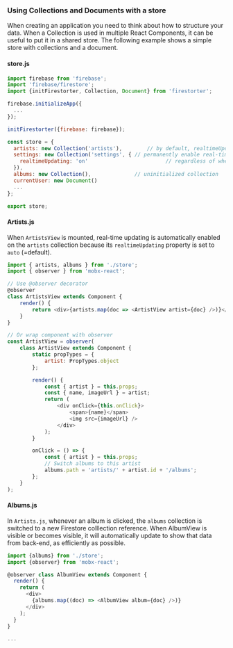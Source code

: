 ### Using Collections and Documents with a store

When creating an application you need to think about how
to structure your data. When a Collection is used in multiple
React Components, it can be useful to put it in a shared store. The
following example shows a simple store with collections and a
document.

#### store.js

```js
import firebase from 'firebase';
import 'firebase/firestore';
import {initFirestorter, Collection, Document} from 'firestorter';

firebase.initializeApp({
  ...
});

initFirestorter({firebase: firebase});

const store = {
  artists: new Collection('artists'),		 // by default, realtimeUpdating is set to `auto`
  settings: new Collection('settings', { // permanently enable real-time updating
  	realtimeUpdating: 'on'						   // regardless of whether the collection is being
  }), 																	 // used or rendered.
  albums: new Collection(),           	 // uninitialized collection
  currentUser: new Document()
  ...
};

export store;
```

#### Artists.js

When `ArtistsView` is mounted, real-time updating is automatically enabled on the `artists` collection
because its `realtimeUpdating` property is set to `auto` (=default).

```js
import { artists, albums } from './store';
import { observer } from 'mobx-react';

// Use @observer decorator
@observer
class ArtistsView extends Component {
	render() {
		return <div>{artists.map(doc => <ArtistView artist={doc} />)}</div>;
	}
}

// Or wrap component with observer
const ArtistView = observer(
	class ArtistView extends Component {
		static propTypes = {
			artist: PropTypes.object
		};

		render() {
			const { artist } = this.props;
			const { name, imageUrl } = artist;
			return (
				<div onClick={this.onClick}>
					<span>{name}</span>
					<img src={imageUrl} />
				</div>
			);
		}

		onClick = () => {
			const { artist } = this.props;
			// Switch albums to this artist
			albums.path = 'artists/' + artist.id + '/albums';
		};
	}
);
```

#### Albums.js

In `Artists.js`, whenever an album is clicked, the `albums` collection is
switched to a new Firestore colllection reference. When AlbumView is visible
or becomes visible, it will automatically update to show that data from
back-end, as efficiently as possible.

```js
import {albums} from './store';
import {observer} from 'mobx-react';

@observer class AlbumView extends Component {
  render() {
    return (
      <div>
        {albums.map((doc) => <AlbumView album={doc} />)}
      </div>
    );
  }
}

...
```
